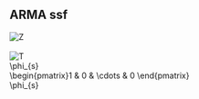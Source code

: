 ## ARMA ssf
<img src="https://latex.codecogs.com/gif.latex?Z&space;\begin{pmatrix}&space;1&space;&&space;0&space;&&space;\cdots&space;&&space;0&space;\end{pmatrix}" 
title="Z" />
<br><br>
<img src="https://latex.codecogs.com/gif.latex?T\left&space;(&space;t&space;\right&space;)=\begin{pmatrix}&space;0&space;&&space;1&space;&&space;0&space;&&space;\cdots&space;&&space;0\\&space;0&space;&&space;0&space;&&space;1&space;&&space;\cdots&space;&&space;0\\&space;\vdots&space;&&space;\vdots&space;&&space;\vdots&space;&&space;\ddots&space;&&space;\vdots\\&space;0&space;&&space;0&space;&&space;0&space;&&space;\cdots&space;&&space;1\\&space;-\phi_{r}&space;&&space;\cdots&space;&&space;\cdots&space;&&space;\cdots&space;&&space;-\phi_{1}&space;\end{pmatrix}" title="T" />
<br>
\phi_{s}
<br>
\begin{pmatrix}1 & 0 & \cdots & 0 \end{pmatrix}
<br>
\phi_{s}
